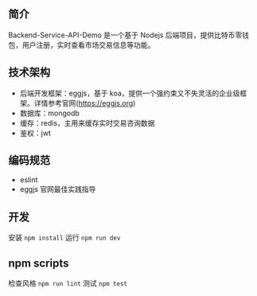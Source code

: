 
## 简介
  Backend-Service-API-Demo 是一个基于 Nodejs 后端项目，提供比特币零钱包，用户注册，实时查看市场交易信息等功能。

## 技术架构
- 后端开发框架：eggjs，基于 koa，提供一个强约束又不失灵活的企业级框架。详情参考官网(https://eggjs.org)
- 数据库：mongodb
- 缓存：redis，主用来缓存实时交易咨询数据
- 鉴权：jwt

## 编码规范
- eslint
- eggjs 官网最佳实践指导

## 开发
安装 `npm install`
运行 `npm run dev`


## npm scripts
检查风格 `npm run lint`
测试 `npm test`

